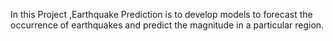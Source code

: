 In this Project ,Earthquake Prediction is to develop models to forecast the occurrence of earthquakes and predict the magnitude in a particular region.

